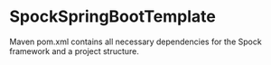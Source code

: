 # SpockSpringBootTemplate
Maven pom.xml contains all necessary dependencies for the Spock framework and a project structure.
